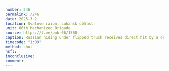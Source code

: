 ```yaml
---
number: 246
permalink: /246
date: 2025-3-2
location: Svatove raion, Luhansk oblast
unit: 66th Mechanized Brigade
source: https://t.me/ombr66/1568
caption: Russian hiding under flipped truck receives direct hit by a drone in his shoulder. He grabs his AK with his other hand and shoots himself 
timecode: "1:09"
method: shot
nsfl: 
inconclusive: 
comment: 
---
```

<script async src="https://telegram.org/js/telegram-widget.js?22" data-telegram-post="ombr66/1568" data-width="100%"></script>